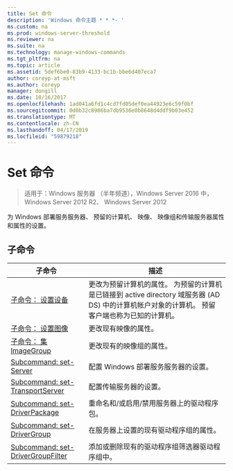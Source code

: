 ```yaml
---
title: Set 命令
description: 'Windows 命令主题 * * *- '
ms.custom: na
ms.prod: windows-server-threshold
ms.reviewer: na
ms.suite: na
ms.technology: manage-windows-commands
ms.tgt_pltfrm: na
ms.topic: article
ms.assetid: 5def6be0-83b9-4133-bc1b-bbe6d407eca7
author: coreyp-at-msft
ms.author: coreyp
manager: dongill
ms.date: 10/16/2017
ms.openlocfilehash: 1ad041a6fd1c4cd7fd05def0ea44923e6c59f0bf
ms.sourcegitcommit: 0d0b32c8986ba7db9536e0b8648d4ddf9b03e452
ms.translationtype: MT
ms.contentlocale: zh-CN
ms.lasthandoff: 04/17/2019
ms.locfileid: "59879218"
---
```

# <a name="the-set-command"></a>Set 命令

>适用于：Windows 服务器 （半年频道），Windows Server 2016 中，Windows Server 2012 R2、 Windows Server 2012

为 Windows 部署服务服务器、 预留的计算机、 映像、 映像组和传输服务器属性和属性的设置。
## <a name="subcommands"></a>子命令
|子命令|描述|
|-------|--------|
|[子命令： 设置设备](subcommand-set-device.md)|更改为预留计算机的属性。 为预留的计算机是已链接到 active directory 域服务器 (AD DS) 中的计算机帐户对象的计算机。 预留客户端也称为已知的计算机。|
|[子命令： 设置图像](subcommand-set-image.md)|更改现有映像的属性。|
|[子命令： 集 ImageGroup](subcommand-set-imagegroup.md)|更改现有的映像组的属性。|
|[Subcommand: set-Server](subcommand-set-server.md)|配置 Windows 部署服务服务器的设置。|
|[Subcommand: set-TransportServer](subcommand-set-transportserver.md)|配置传输服务器的设置。|
|[Subcommand: set-DriverPackage](subcommand-set-driverpackage.md)|重命名和/或启用/禁用服务器上的驱动程序包。|
|[Subcommand: set-DriverGroup](subcommand-set-drivergroup.md)|在服务器上设置的现有驱动程序组的属性。|
|[Subcommand: set-DriverGroupFilter](subcommand-set-drivergroupfilter.md)|添加或删除现有的驱动程序组筛选器驱动程序组中。|
